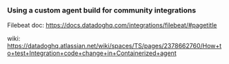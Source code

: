 ### Using a custom agent build for community integrations

Filebeat doc: https://docs.datadoghq.com/integrations/filebeat/#pagetitle

wiki: https://datadoghq.atlassian.net/wiki/spaces/TS/pages/2378662760/How+to+test+Integration+code+change+in+Containerized+agent 

